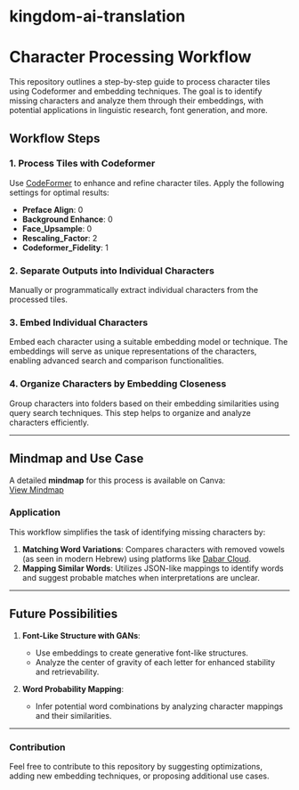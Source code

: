 # kingdom-ai-translation

# Character Processing Workflow

This repository outlines a step-by-step guide to process character tiles using Codeformer and embedding techniques. The goal is to identify missing characters and analyze them through their embeddings, with potential applications in linguistic research, font generation, and more.

## Workflow Steps

### 1. Process Tiles with Codeformer
Use [CodeFormer](https://huggingface.co/spaces/sczhou/CodeFormer) to enhance and refine character tiles. Apply the following settings for optimal results:

- **Preface Align**: 0  
- **Background Enhance**: 0  
- **Face_Upsample**: 0  
- **Rescaling_Factor**: 2  
- **Codeformer_Fidelity**: 1  

### 2. Separate Outputs into Individual Characters
Manually or programmatically extract individual characters from the processed tiles.

### 3. Embed Individual Characters
Embed each character using a suitable embedding model or technique. The embeddings will serve as unique representations of the characters, enabling advanced search and comparison functionalities.

### 4. Organize Characters by Embedding Closeness
Group characters into folders based on their embedding similarities using query search techniques. This step helps to organize and analyze characters efficiently.

---

## Mindmap and Use Case
A detailed **mindmap** for this process is available on Canva:  
[View Mindmap](https://www.canva.com/design/DAGV1eSB0b4/EiWCTgu--mjySh0PUQXaow/edit?referrer=mind-maps-landing-page)

### Application
This workflow simplifies the task of identifying missing characters by:
1. **Matching Word Variations**: Compares characters with removed vowels (as seen in modern Hebrew) using platforms like [Dabar Cloud](https://dabar.cloud).
2. **Mapping Similar Words**: Utilizes JSON-like mappings to identify words and suggest probable matches when interpretations are unclear.

---

## Future Possibilities
1. **Font-Like Structure with GANs**:
   - Use embeddings to create generative font-like structures.
   - Analyze the center of gravity of each letter for enhanced stability and retrievability.

2. **Word Probability Mapping**:
   - Infer potential word combinations by analyzing character mappings and their similarities.

---

### Contribution
Feel free to contribute to this repository by suggesting optimizations, adding new embedding techniques, or proposing additional use cases.
